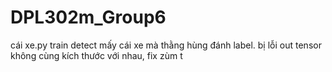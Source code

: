 # DPL302m_Group6

cái xe.py train detect mấy cái xe mà thằng hùng đánh label. 
bị lỗi out tensor không cùng kích thước với nhau, fix zùm t


